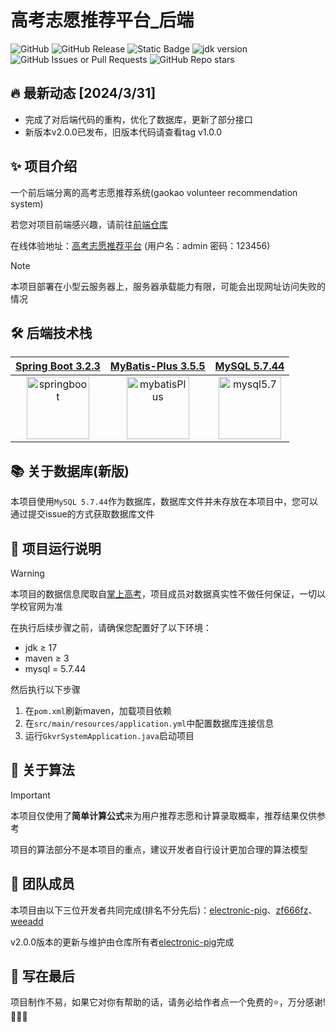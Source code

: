 # 高考志愿推荐平台_后端

![GitHub](https://img.shields.io/github/license/electronic-pig/gkvr_system_backend)
![GitHub Release](https://img.shields.io/github/v/release/electronic-pig/gkvr_system_backend)
![Static Badge](https://img.shields.io/badge/collaborator-3-lightblue)
![jdk version](https://img.shields.io/badge/jdk-17+-orange.svg)
![GitHub Issues or Pull Requests](https://img.shields.io/github/issues-closed/electronic-pig/gkvr_system_backend)
![GitHub Repo stars](https://img.shields.io/github/stars/electronic-pig/gkvr_system_backend)

## 🔥 最新动态 [2024/3/31] 

- 完成了对后端代码的重构，优化了数据库，更新了部分接口
- 新版本v2.0.0已发布，旧版本代码请查看tag v1.0.0

## ✨ 项目介绍

一个前后端分离的高考志愿推荐系统(gaokao volunteer recommendation system)

若您对项目前端感兴趣，请前往[前端仓库](https://github.com/electronic-pig/gkvr_system_frontend)

在线体验地址：[高考志愿推荐平台](http://lyserver.eastasia.cloudapp.azure.com/) (用户名：admin 密码：123456)

> [!NOTE]
> 本项目部署在小型云服务器上，服务器承载能力有限，可能会出现网址访问失败的情况

## 🛠 后端技术栈

| [Spring Boot 3.2.3](https://springdoc.cn/spring-boot/) | [MyBatis-Plus 3.5.5](https://baomidou.com/) | [MySQL 5.7.44](https://dev.mysql.com/downloads/windows/installer/5.7.html) |
|:---:|:--:|:--:|
| [<img src="https://github.com/electronic-pig/gkvr_system_backend/assets/103497254/dda83365-cda4-4ae9-bd10-9c379e267e7a" alt="springboot" height="100px"/>](https://springdoc.cn/spring-boot/) | [<img src="https://github.com/electronic-pig/gkvr_system_backend/assets/103497254/a45933bd-549f-4636-88bf-0d79babe41d3" alt="mybatisPlus" height="100px"/>](https://baomidou.com/) | [<img src="https://github.com/electronic-pig/gkvr_system_backend/assets/103497254/5fa43d20-c089-480c-a9af-f67b12e16ed1" alt="mysql5.7" height="100px"/>](https://dev.mysql.com/downloads/windows/installer/5.7.html) |

## 📚 关于数据库(新版)

本项目使用`MySQL 5.7.44`作为数据库，数据库文件并未存放在本项目中，您可以通过提交issue的方式获取数据库文件

## 🚀 项目运行说明

> [!Warning]
> 本项目的数据信息爬取自[掌上高考](https://www.gaokao.cn/)，项目成员对数据真实性不做任何保证，一切以学校官网为准

在执行后续步骤之前，请确保您配置好了以下环境：

- jdk ≥ 17
- maven ≥ 3
- mysql = 5.7.44

然后执行以下步骤

1. 在`pom.xml`刷新maven，加载项目依赖
2. 在`src/main/resources/application.yml`中配置数据库连接信息
3. 运行`GkvrSystemApplication.java`启动项目

## 🧰 关于算法

> [!Important]
> 本项目仅使用了**简单计算公式**来为用户推荐志愿和计算录取概率，推荐结果仅供参考
> 
> 项目的算法部分不是本项目的重点，建议开发者自行设计更加合理的算法模型

## 💖 团队成员
本项目由以下三位开发者共同完成(排名不分先后)：[electronic-pig](https://github.com/electronic-pig)、[zf666fz](https://github.com/zf666fz)、[weeadd](https://github.com/weeadd)

v2.0.0版本的更新与维护由仓库所有者[electronic-pig](https://github.com/electronic-pig)完成

## 📄 写在最后
项目制作不易，如果它对你有帮助的话，请务必给作者点一个免费的⭐，万分感谢!🙏🙏🙏
